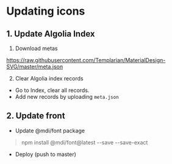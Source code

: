 # Updating icons

## 1. Update Algolia Index

1. Download metas

https://raw.githubusercontent.com/Templarian/MaterialDesign-SVG/master/meta.json

2. Clear Algolia index records

- Go to Index, clear all records.
- Add new records by uploading `meta.json`

## 2. Update front

- Update @mdi/font package 

 > npm install @mdi/font@latest --save --save-exact

- Deploy (push to master)